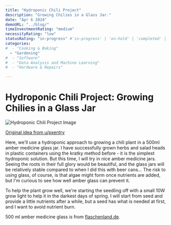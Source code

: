 ```yaml
---
title: "Hydroponic Chili Project"
description: "Growing Chilies in a Glass Jar."
date: "Apr 6 2024"
demoURL: "../blog/"
timeInvestmentRating: "medium"  
necessityRating: "low"
statusRating: "in-progress" #'in-progress' | 'on-hold' | 'completed' | 'delayed' | 'upcoming' | 'cancelled' | 'under-review' | 'needs-attention' | 'awaiting-feedback' | 'testing-phase' | 'polishing'
categories:
#  - "Cooking & Baking"
  - "Gardening"
#  - "Software"
#  - "Data Analysis and Machine Learning"
#  - "Hardware & Repairs"

---
```


# Hydroponic Chili Project: Growing Chilies in a Glass Jar

<img src="https://lh3.googleusercontent.com/pw/AP1GczNQtQpc-h1S6Jf5IHj7ddbhn8ZIcoI2Rn85mx2Fuz8LKRmemoEzdiCkCg49Oh3qmtJc8HfTVdSW0vS0qfblpHBBwECp4dHwwixVsJRvTltWJw0UAG1a-Hz2ffigGu4DIW4UP-K5GElXjSvyPlen7En6LQ=w1150-h1722-s-no-gm?authuser=0" alt="Hydroponic Chili Project Image">


[Original idea from u/pxentry](https://www.reddit.com/r/Hydroponics/comments/wwvqaw/i_transferred_some_basil_cuttings_into_amber/)

Here, we'll use a hydroponic approach to growing a chili plant in a 500ml amber medicine glass jar. I have successfully grown herbs and salad heads in plastic containers using the kratky method before - it is the simplest hydroponic solution. But this time, I will try in nice amber medicine jars. Seeing the roots in their full glory would be beautiful, and the glass jars will be relatively stable compared to when I did this with beer cans...
The risk to using glass, of course, is that algae might form once nutrients are added, but I'm curious to see how well amber glass can prevent it.

To help the plant grow well, we're starting the seedling off with a small 10W grow light to help it in the darkest days of spring. I will start from seed and provide a little nutrients after a while, but a seed has what is needed at first, and I want to avoid nutrient burn.

500 ml amber medicine glass is from [flaschenland.de](flaschenland.de).